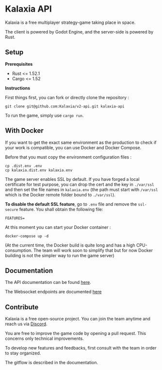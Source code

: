 Kalaxia API
===========

Kalaxia is a free multiplayer strategy-game taking place in space.

The client is powered by Godot Engine, and the server-side is powered by Rust.

Setup
-----

**Prerequisites**

* Rust <= 1.52.1
* Cargo <= 1.52

**Instructions**

First things first, you can fork or directly clone the repository :

```
git clone git@github.com:Kalaxia/v2-api.git kalaxia-api
```

To run the game, simply use ``cargo run``.

With Docker
-----------

If you want to get the exact same environment as the production to check if your work is compatible, you can use Docker and Docker Compose.

Before that you must copy the environment configuration files :

```
cp .dist.env .env
cp kalaxia.dist.env kalaxia.env
```

The game server enables SSL by default. If you have forged a local certificate for test purpose, you can drop the cert and the key in ``./var/ssl`` and then set the file names in ``kalaxia.env`` (the path must start with ``/var/ssl`` which is the Docker remote folder bound to ``./var/ssl``).

**To disable the default SSL feature**, go to ``.env`` file and remove the ``ssl-secure`` feature. You shall obtain the following file:

```
FEATURES=
```

At this moment you can start your Docker container :

```
docker-compose up -d
```

(At the current time, the Docker build is quite long and has a high CPU-consumption. The team will work soon to simplify that but for now Docker building is not the simpler way to run the game server)

Documentation
-------------

The API documentation can be found [here](https://app.swaggerhub.com/apis/Kalaxia/kalaxia-api/1.0.0).

The Websocket endpoints are documented [here](/doc/websockets.md)

Contribute
----------

Kalaxia is a free open-source project. You can join the team anytime and reach us via [Discord](https://discordapp.com/invite/mDTms5c).

You are free to improve the game code by opening a pull request. This concerns only technical improvements.

To develop new features and feedbacks, first consult with the team in order to stay organized.

The gitflow is described in the documentation.
